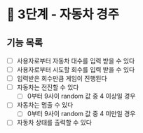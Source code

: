 # 🚀 3단계 - 자동차 경주

## 기능 목록
- [ ]  사용자로부터 자동차 대수를 입력 받을 수 있다
- [ ]  사용자로부터 시도할 회수를 입력 받을 수 있다
- [ ]  입력받은 회수만큼 게임이 진행된다
- [ ]  자동차는 전진할 수 있다
    - [ ]  0부터 9사이 random 값 중 4 이상일 경우
- [ ]  자동차는 멈출 수 있다
    - [ ]  0부터 9사이 random 값 중 4 미만일 경우
- [ ]  자동차 상태를 출력할 수 있다